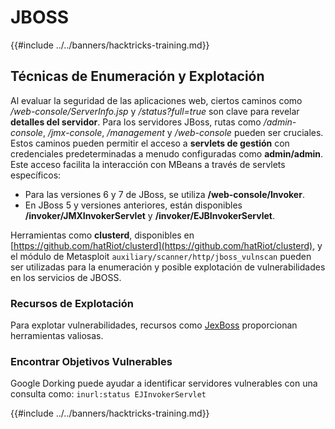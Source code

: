 # JBOSS

{{#include ../../banners/hacktricks-training.md}}



## Técnicas de Enumeración y Explotación

Al evaluar la seguridad de las aplicaciones web, ciertos caminos como _/web-console/ServerInfo.jsp_ y _/status?full=true_ son clave para revelar **detalles del servidor**. Para los servidores JBoss, rutas como _/admin-console_, _/jmx-console_, _/management_ y _/web-console_ pueden ser cruciales. Estos caminos pueden permitir el acceso a **servlets de gestión** con credenciales predeterminadas a menudo configuradas como **admin/admin**. Este acceso facilita la interacción con MBeans a través de servlets específicos:

- Para las versiones 6 y 7 de JBoss, se utiliza **/web-console/Invoker**.
- En JBoss 5 y versiones anteriores, están disponibles **/invoker/JMXInvokerServlet** y **/invoker/EJBInvokerServlet**.

Herramientas como **clusterd**, disponibles en [https://github.com/hatRiot/clusterd](https://github.com/hatRiot/clusterd), y el módulo de Metasploit `auxiliary/scanner/http/jboss_vulnscan` pueden ser utilizadas para la enumeración y posible explotación de vulnerabilidades en los servicios de JBOSS.

### Recursos de Explotación

Para explotar vulnerabilidades, recursos como [JexBoss](https://github.com/joaomatosf/jexboss) proporcionan herramientas valiosas.

### Encontrar Objetivos Vulnerables

Google Dorking puede ayudar a identificar servidores vulnerables con una consulta como: `inurl:status EJInvokerServlet`



{{#include ../../banners/hacktricks-training.md}}
